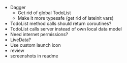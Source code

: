 - Dagger
    - Get rid of global TodoList
    - Make it more typesafe (get rid of lateinit vars)
- TodoList method calls should return coroutines?
- TodoList calls server instead of own local data model
- Need internet permissions?
- LiveData?
- Use custom launch icon
- review
- screenshots in readme
